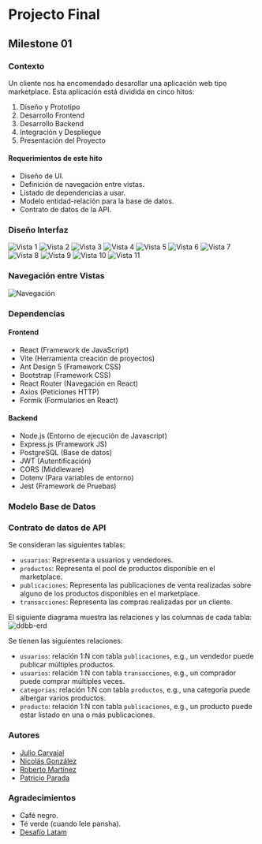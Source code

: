 # Projecto Final

## Milestone 01

### Contexto

Un cliente nos ha encomendado desarollar una aplicación web tipo marketplace. Esta aplicación está dividida en cinco hitos:

1. Diseño y Prototipo
1. Desarrollo Frontend
1. Desarrollo Backend
1. Integración y Despliegue
1. Presentación del Proyecto

#### Requerimientos de este hito

* Diseño de UI.
* Definición de navegación entre vistas.
* Listado de dependencias a usar.
* Modelo entidad-relación para la base de datos.
* Contrato de datos de la API.

### Diseño Interfaz

![Vista 1](/vistas/Home.png)
![Vista 2](/vistas/Login.png)
![Vista 3](/vistas/Registro.png)
![Vista 4](</vistas/Mis compras.png>)
![Vista 5](/vistas/Productos.png)
![Vista 6](</vistas/Detalle Productos.png>)
![Vista 7](/vistas/Carrito.png)
![Vista 8](/vistas/Perfil.png)
![Vista 9](/vistas/Favorito.png)
![Vista 10](</vistas/Productos publicados.png>)
![Vista 11](</vistas/Publicación producto.png>)

### Navegación entre Vistas

![Navegación](</vistas/Navegación entre vistas.png>)

### Dependencias

#### Frontend

* React (Framework de JavaScript)
* Vite (Herramienta creación de proyectos)
* Ant Design 5 (Framework CSS)
* Bootstrap (Framework CSS)
* React Router (Navegación en React)
* Axios (Peticiones HTTP)
* Formik (Formularios en React)

#### Backend

* Node.js (Entorno de ejecución de Javascript)
* Express.js (Framework JS)
* PostgreSQL (Base de datos)
* JWT (Autentificación)
* CORS (Middleware)
* Dotenv (Para variables de entorno)
* Jest (Framework de Pruebas)

### Modelo Base de Datos

### Contrato de datos de API

Se consideran las siguientes tablas:
* `usuarios`: Representa a usuarios y vendedores.
* `productos`: Representa el pool de productos disponible en el marketplace.
* `publicaciones`: Representa las publicaciones de venta realizadas sobre alguno de los productos disponibles en el marketplace.
* `transacciones`: Representa las compras realizadas por un cliente.

El siguiente diagrama muestra las relaciones y las columnas de cada tabla:
![ddbb-erd](./tbl_relationships.svg)

Se tienen las siguientes relaciones:
* `usuarios`: relación 1:N con tabla `publicaciones`, e.g., un vendedor puede publicar múltiples productos.
* `usuarios`: relación 1:N con tabla `transacciones`, e.g., un comprador puede comprar múltiples veces.
* `categorias`: relación 1:N con tabla `productos`, e.g., una categoría puede albergar varios productos.
* `producto`: relación 1:N con tabla `publicaciones`, e.g., un producto puede estar listado en una o más publicaciones.

### Autores

* [Julio Carvajal](https://github.com/jcartronics)
* [Nicolás González](https://github.com/NicolasGonzales-96)
* [Roberto Martínez](https://github.com/RobertoMartinezGuzman)
* [Patricio Parada](https://github.com/pelafustan)

### Agradecimientos

* Café negro.
* Té verde (cuando lele pansha).
* [Desafío Latam](https://desafiolatam.com/)
